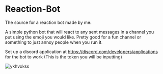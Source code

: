 # Reaction-Bot

The source for a reaction bot made by me.

A simple python bot that will react to any sent messages in a channel you put using the emoji you would like. Pretty good for a fun channel or something to just annoy people when you run it.

Set up a discord application at https://discord.com/developers/applications for the bot to work (This is the token you will be inputting)

![ykhvokss](https://github.com/PV-I/Reaction-Bot/assets/47047776/63576e91-7dc6-4f58-b9a1-0226bdb84e41)
